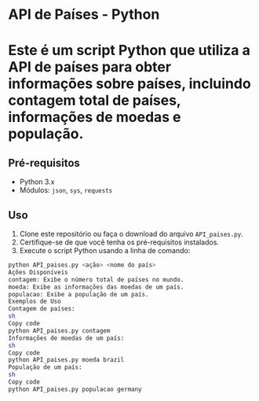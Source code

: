 # API de Países - Python

<h1>Este é um script Python que utiliza a API de países para obter informações sobre países, incluindo contagem total de países, informações de moedas e população.</h1>

## Pré-requisitos

- Python 3.x
- Módulos: `json`, `sys`, `requests`

## Uso

1. Clone este repositório ou faça o download do arquivo `API_paises.py`.
2. Certifique-se de que você tenha os pré-requisitos instalados.
3. Execute o script Python usando a linha de comando:

```sh
python API_paises.py <ação> <nome do país>
Ações Disponíveis
contagem: Exibe o número total de países no mundo.
moeda: Exibe as informações das moedas de um país.
populacao: Exibe a população de um país.
Exemplos de Uso
Contagem de países:
sh
Copy code
python API_paises.py contagem
Informações de moedas de um país:
sh
Copy code
python API_paises.py moeda brazil
População de um país:
sh
Copy code
python API_paises.py populacao germany
